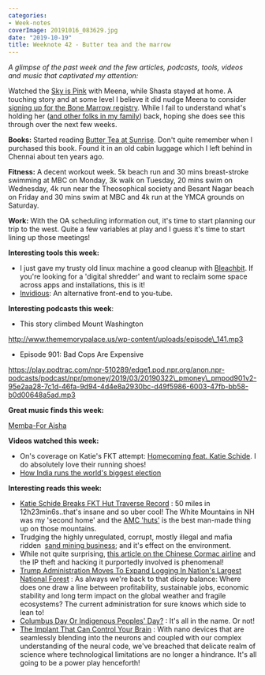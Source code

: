 ```yaml
---
categories:
- Week-notes
coverImage: 20191016_083629.jpg
date: "2019-10-19"
title: Weeknote 42 - Butter tea and the marrow
---
```


_A glimpse of the past week and the few articles, podcasts, tools, videos and music that captivated my attention:_

Watched the [Sky is Pink](https://en.wikipedia.org/wiki/The_Sky_Is_Pink) with Meena, while Shasta stayed at home. A touching story and at some level I believe it did nudge Meena to consider [signing up for the Bone Marrow registry](https://join.bethematch.org/s/landing?language=en_US&ref=headerjoin). While I fail to understand what's holding her ([and other folks in my family](https://srikanthperinkulam.com/2017/12/06/marrow-donor/)) back, hoping she does see this through over the next few weeks.

**Books:** Started reading [Butter Tea at Sunrise](https://www.goodreads.com/book/show/388833.Butter_Tea_at_Sunrise). Don't quite remember when I purchased this book. Found it in an old cabin luggage which I left behind in Chennai about ten years ago.

**Fitness:** A decent workout week. 5k beach run and 30 mins breast-stroke swimming at MBC on Monday, 3k walk on Tuesday, 20 mins swim on Wednesday, 4k run near the Theosophical society and Besant Nagar beach on Friday and 30 mins swim at MBC and 4k run at the YMCA grounds on Saturday.

**Work:** With the OA scheduling information out, it's time to start planning our trip to the west. Quite a few variables at play and I guess it's time to start lining up those meetings!

**Interesting tools this week:**

- I just gave my trusty old linux machine a good cleanup with [Bleachbit](https://www.bleachbit.org/). If you're looking for a 'digital shredder' and want to reclaim some space across apps and installations, this is it!
- [Invidious](https://invidio.us): An alternative front-end to you-tube.

**Interesting podcasts this week**:

- This story climbed Mount Washington

http://www.thememorypalace.us/wp-content/uploads/episode\_141.mp3

- Episode 901: Bad Cops Are Expensive

https://play.podtrac.com/npr-510289/edge1.pod.npr.org/anon.npr-podcasts/podcast/npr/pmoney/2019/03/20190322\_pmoney\_pmpod901v2-95e2aa28-7c1d-46fa-9d94-4d4e8a2930bc-d49f5986-6003-47fb-bb58-b0d00648a5ad.mp3

**Great music finds this week:**

[Memba-For Aisha](https://invidio.us/watch?v=XgyB-SI3TOY)

**Videos watched this week:**

- On's coverage on Katie's FKT attempt: [Homecoming feat. Katie Schide](https://invidio.us/watch?v=bC8n3675fvk). I do absolutely love their running shoes!
- [How India runs the world's biggest election](https://invidio.us/watch?v=RWldvqO4AIY)

**Interesting reads this week:**

- [Katie Schide Breaks FKT Hut Traverse Record](https://www.outdoors.org/articles/blogs/trails-blog/katie-schide-breaks-fkt-hut-traverse-record) : 50 miles in 12h23min6s..that's insane and so uber cool! The White Mountains in NH was my 'second home' and the [AMC 'huts'](https://www.outdoors.org/lodging-camping/huts) is the best man-made thing up on those mountains.
- Trudging the highly unregulated, corrupt, mostly illegal and mafia ridden  [sand mining business](https://e360.yale.edu/features/the-hidden-environmental-toll-of-mining-the-worlds-sand); and it's effect on the environment.
- While not quite surprising, [this article on the Chinese Cormac airline](https://www.zdnet.com/article/building-chinas-comac-c919-airplane-involved-a-lot-of-hacking-report-says/) and the IP theft and hacking it purportedly involved is phenomenal!
- [Trump Administration Moves To Expand Logging In Nation's Largest National Forest](https://www.npr.org/2019/10/15/770410803/trump-administration-moves-to-expand-logging-in-nations-largest-national-forest) : As always we're back to that dicey balance: Where does one draw a line between profitability, sustainable jobs, economic stability and long term impact on the global weather and fragile ecosystems? The current administration for sure knows which side to lean to!
- [Columbus Day Or Indigenous Peoples' Day?](https://www.npr.org/2019/10/14/769083847/columbus-day-or-indigenous-peoples-day) : It's all in the name. Or not!
- [The Implant That Can Control Your Brain](http://nautil.us/issue/77/underworlds/the-implant-that-can-control-your-brain) : With nano devices that are seamlessly blending into the neurons and coupled with our complex understanding of the neural code, we've breached that delicate realm of science where technological limitations are no longer a hindrance. It's all going to be a power play henceforth!
